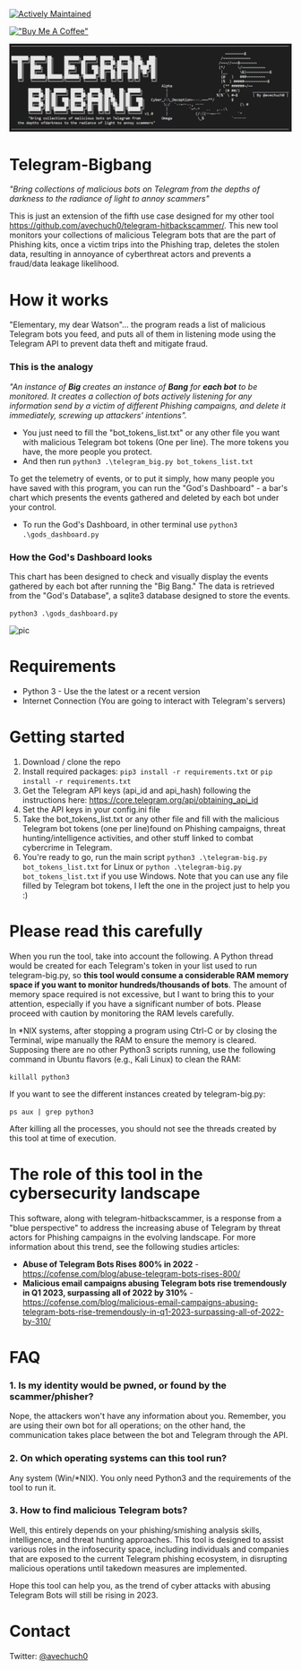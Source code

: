 [![Actively Maintained](https://img.shields.io/badge/Maintenance%20Level-Actively%20Maintained-green.svg)](https://gist.github.com/cheerfulstoic/d107229326a01ff0f333a1d3476e068d)

[!["Buy Me A Coffee"](https://www.buymeacoffee.com/assets/img/custom_images/orange_img.png)](https://www.buymeacoffee.com/avechuch0)

![pic](https://github.com/avechuch0/telegram-bigbang/blob/main/images/header.png)
# Telegram-Bigbang
*"Bring collections of malicious bots on Telegram from the depths of darkness to the radiance of light to annoy scammers"*

This is just an extension of the fifth use case designed for my other tool https://github.com/avechuch0/telegram-hitbackscammer/. This new tool monitors your collections of malicious Telegram bots that are the part of Phishing kits, once a victim trips into the Phishing trap, deletes the stolen data, resulting in annoyance of cyberthreat actors and prevents a fraud/data leakage likelihood.

# How it works
"Elementary, my dear Watson"... the program reads a list of malicious Telegram bots you feed, and puts all of them in listening mode using the Telegram API to prevent data theft and mitigate fraud.

### This is the analogy
*"An instance of **Big** creates an instance of **Bang** for **each bot** to be monitored. It creates a collection of bots actively listening for any information send by a victim of different Phishing campaigns, and delete it immediately, screwing up attackers' intentions".*

* You just need to fill the "bot_tokens_list.txt" or any other file you want with malicious Telegram bot tokens (One per line). The more tokens you have, the more people you protect.
* And then run ```python3 .\telegram_big.py bot_tokens_list.txt```

To get the telemetry of events, or to put it simply, how many people you have saved with this program, you can run the "God's Dashboard" - a bar's chart which presents the events gathered and deleted by each bot under your control.
* To run the God's Dashboard, in other terminal use ```python3 .\gods_dashboard.py```

### How the God's Dashboard looks
This chart has been designed to  check and visually display the events gathered by each bot after running the "Big Bang." The data is retrieved from the "God's Database", a sqlite3 database designed to store the events.

```python3 .\gods_dashboard.py```

![pic](https://github.com/avechuch0/telegram-bigbang/blob/main/images/chart_example.png)

# Requirements
* Python 3 - Use the the latest or a recent version
* Internet Connection (You are going to interact with Telegram's servers)

# Getting started
1. Download / clone the repo
2. Install required packages: ```pip3 install -r requirements.txt``` or ```pip install -r requirements.txt``` 
3. Get the Telegram API keys (api_id and api_hash) following the instructions here: https://core.telegram.org/api/obtaining_api_id
4. Set the API keys in your config.ini file
5. Take the bot_tokens_list.txt or any other file and fill with the malicious Telegram bot tokens (one per line)found on Phishing campaigns, threat hunting/intelligence activities, and other stuff linked to combat cybercrime in Telegram.
6. You're ready to go, run the main script ```python3 .\telegram-big.py bot_tokens_list.txt``` for Linux or ```python .\telegram-big.py bot_tokens_list.txt``` if you use Windows. Note that you can use any file filled by Telegram bot tokens, I left the one in the project just to help you :)

# Please read this carefully
When you run the tool, take into account the following. A Python thread would be created for each Telegram's token in your list used to run telegram-big.py, so **this tool would consume a considerable RAM memory space if you want to monitor hundreds/thousands of bots**. The amount of memory space required is not excessive, but I want to bring this to your attention, especially if you have a significant number of bots. Please proceed with caution by monitoring the RAM levels carefully.


In *NIX systems, after stopping a program using Ctrl-C or by closing the Terminal, wipe manually the RAM to ensure the memory is cleared. Supposing there are no other Python3 scripts running, use the following command in Ubuntu flavors (e.g., Kali Linux) to clean the RAM:

```killall python3```

If you want to see the different instances created by telegram-big.py:

```ps aux | grep python3```

After killing all the processes, you should not see the threads created by this tool at time of execution.

# The role of this tool in the cybersecurity landscape
This software, along with telegram-hitbackscammer, is a response from a "blue perspective" to address the increasing abuse of Telegram by threat actors for Phishing campaigns in the evolving landscape. For more information about this trend, see the following studies articles:
* **Abuse of Telegram Bots Rises 800% in 2022** - https://cofense.com/blog/abuse-telegram-bots-rises-800/
* **Malicious email campaigns abusing Telegram bots rise tremendously in Q1 2023, surpassing all of 2022 by 310%** - https://cofense.com/blog/malicious-email-campaigns-abusing-telegram-bots-rise-tremendously-in-q1-2023-surpassing-all-of-2022-by-310/

# FAQ
### 1. Is my identity would be pwned, or found by the scammer/phisher?

Nope, the attackers won't have any information about you. Remember, you are using their own bot for all operations; on the other hand, the communication takes place between the bot and Telegram through the API.

### 2. On which operating systems can this tool run?

Any system (Win/*NIX). You only need Python3 and the requirements of the tool to run it.

### 3. How to find malicious Telegram bots?

Well, this entirely depends on your phishing/smishing analysis skills, intelligence, and threat hunting approaches. This tool is designed to assist various roles in the infosecurity space, including individuals and companies that are exposed to the current Telegram phishing ecosystem, in disrupting malicious operations until takedown measures are implemented.

Hope this tool can help you, as the trend of cyber attacks with abusing Telegram Bots will still be rising in 2023.

# Contact
Twitter: [@avechuch0](https://twitter.com/avechuch0)